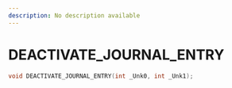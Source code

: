 ```yaml
---
description: No description available 
---
```


# DEACTIVATE_JOURNAL_ENTRY

```cpp
void DEACTIVATE_JOURNAL_ENTRY(int _Unk0, int _Unk1);
```
